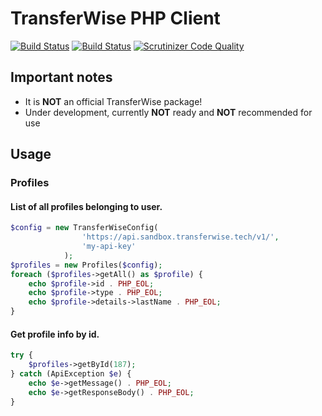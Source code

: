 # TransferWise PHP Client

[![Build Status](https://travis-ci.org/belovai/transferwise-php-client.svg?branch=master)](https://travis-ci.org/belovai/transferwise-php-client)
[![Build Status](https://scrutinizer-ci.com/g/belovai/transferwise-php-client/badges/build.png?b=master)](https://scrutinizer-ci.com/g/belovai/transferwise-php-client/build-status/master)
[![Scrutinizer Code Quality](https://scrutinizer-ci.com/g/belovai/transferwise-php-client/badges/quality-score.png?b=master)](https://scrutinizer-ci.com/g/belovai/transferwise-php-client/?branch=master)


## Important notes

- It is **NOT** an official TransferWise package!
- Under development, currently **NOT** ready and **NOT** recommended for use

## Usage

### Profiles

#### List of all profiles belonging to user.
```php
$config = new TransferWiseConfig(
                'https://api.sandbox.transferwise.tech/v1/', 
                'my-api-key'
            );
$profiles = new Profiles($config);
foreach ($profiles->getAll() as $profile) {
    echo $profile->id . PHP_EOL;
    echo $profile->type . PHP_EOL;
    echo $profile->details->lastName . PHP_EOL;
}
```

#### Get profile info by id.
```php
try {
    $profiles->getById(187);
} catch (ApiException $e) {
    echo $e->getMessage() . PHP_EOL;
    echo $e->getResponseBody() . PHP_EOL;
}
```
